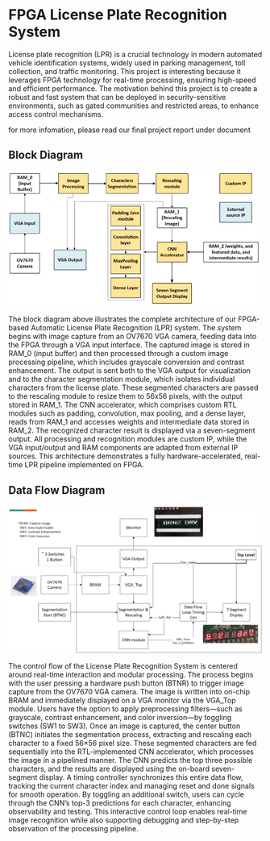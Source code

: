
# FPGA License Plate Recognition System

License plate recognition (LPR) is a crucial technology in modern automated vehicle identification systems, widely used in parking management, toll collection, and traffic monitoring. This project is interesting because it leverages FPGA technology for real-time processing, ensuring high-speed and efficient performance. The motivation behind this project is to create a robust and fast system that can be deployed in security-sensitive environments, such as gated communities and restricted areas, to enhance access control mechanisms.


for more infomation, please read our final project report under document
## Block Diagram

![App Screenshot](https://github.com/ECE532-Group-29/FPGA-License-Plate-Recognition-System/blob/main/documentation/image/diagram.png)


The block diagram above illustrates the complete architecture of our FPGA-based Automatic License Plate Recognition (LPR) system. The system begins with image capture from an OV7670 VGA camera, feeding data into the FPGA through a VGA input interface. The captured image is stored in RAM_0 (input buffer) and then processed through a custom image processing pipeline, which includes grayscale conversion and contrast enhancement. The output is sent both to the VGA output for visualization and to the character segmentation module, which isolates individual characters from the license plate. These segmented characters are passed to the rescaling module to resize them to 56x56 pixels, with the output stored in RAM_1. The CNN accelerator, which comprises custom RTL modules such as padding, convolution, max pooling, and a dense layer, reads from RAM_1 and accesses weights and intermediate data stored in RAM_2. The recognized character result is displayed via a seven-segment output. All processing and recognition modules are custom IP, while the VGA input/output and RAM components are adapted from external IP sources. This architecture demonstrates a fully hardware-accelerated, real-time LPR pipeline implemented on FPGA.


## Data Flow Diagram

![App Screenshot](https://github.com/ECE532-Group-29/FPGA-License-Plate-Recognition-System/blob/main/documentation/image/data_flow.png)

The control flow of the License Plate Recognition System is centered around real-time interaction and modular processing. The process begins with the user pressing a hardware push button (BTNR) to trigger image capture from the OV7670 VGA camera. 
The image is written into on-chip BRAM and immediately displayed on a VGA monitor via the VGA_Top module. Users have the option to apply preprocessing filters—such as grayscale, contrast enhancement, and color inversion—by toggling switches (SW1 to SW3). 
Once an image is captured, the center button (BTNC) initiates the segmentation process, extracting and rescaling each character to a fixed 56×56 pixel size. These segmented characters are fed sequentially into the RTL-implemented CNN accelerator, which processes the image in a pipelined manner. 
The CNN predicts the top three possible characters, and the results are displayed using the on-board seven-segment display. A timing controller synchronizes this entire data flow, tracking the current character index and managing reset and done signals for smooth operation. By toggling an additional switch, users can cycle through the CNN’s top-3 predictions for each character, enhancing observability and testing. This interactive control loop enables real-time image recognition while also supporting debugging and step-by-step observation of the processing pipeline.
